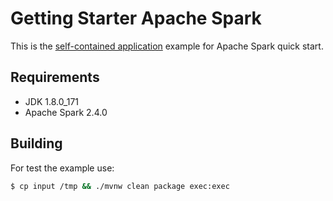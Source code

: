 # Getting Starter Apache Spark

This is the [self-contained application](https://spark.apache.org/docs/latest/quick-start.html#self-contained-applications) example for Apache Spark quick start.

## Requirements

  - JDK 1.8.0_171
  - Apache Spark 2.4.0

## Building

For test the example use:

```bash
$ cp input /tmp && ./mvnw clean package exec:exec
```

